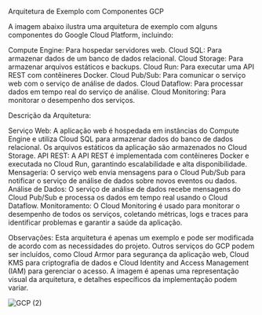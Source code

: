 Arquitetura de Exemplo com Componentes GCP

A imagem abaixo ilustra uma arquitetura de exemplo com alguns componentes do Google Cloud Platform, incluindo:

Compute Engine: Para hospedar servidores web.
Cloud SQL: Para armazenar dados de um banco de dados relacional.
Cloud Storage: Para armazenar arquivos estáticos e backups.
Cloud Run: Para executar uma API REST com contêineres Docker.
Cloud Pub/Sub: Para comunicar o serviço web com o serviço de análise de dados.
Cloud Dataflow: Para processar dados em tempo real do serviço de análise.
Cloud Monitoring: Para monitorar o desempenho dos serviços.


Descrição da Arquitetura:

Serviço Web: A aplicação web é hospedada em instâncias do Compute Engine e utiliza Cloud SQL para armazenar dados do banco de dados relacional. Os arquivos estáticos da aplicação são armazenados no Cloud Storage.
API REST: A API REST é implementada com contêineres Docker e executada no Cloud Run, garantindo escalabilidade e alta disponibilidade.
Mensageria: O serviço web envia mensagens para o Cloud Pub/Sub para notificar o serviço de análise de dados sobre novos eventos ou dados.
Análise de Dados: O serviço de análise de dados recebe mensagens do Cloud Pub/Sub e processa os dados em tempo real usando o Cloud Dataflow.
Monitoramento: O Cloud Monitoring é usado para monitorar o desempenho de todos os serviços, coletando métricas, logs e traces para identificar problemas e garantir a saúde da aplicação.

Observações:
Esta arquitetura é apenas um exemplo e pode ser modificada de acordo com as necessidades do projeto.
Outros serviços do GCP podem ser incluídos, como Cloud Armor para segurança da aplicação web, Cloud KMS para criptografia de dados e Cloud Identity and Access Management (IAM) para gerenciar o acesso.
A imagem é apenas uma representação visual da arquitetura, e detalhes específicos da implementação podem variar.



![GCP (2)](https://github.com/brunovillanovaa/cloudGCP/assets/106595921/09c6dd96-2767-40ee-a3b6-394af0f4b5c5)

